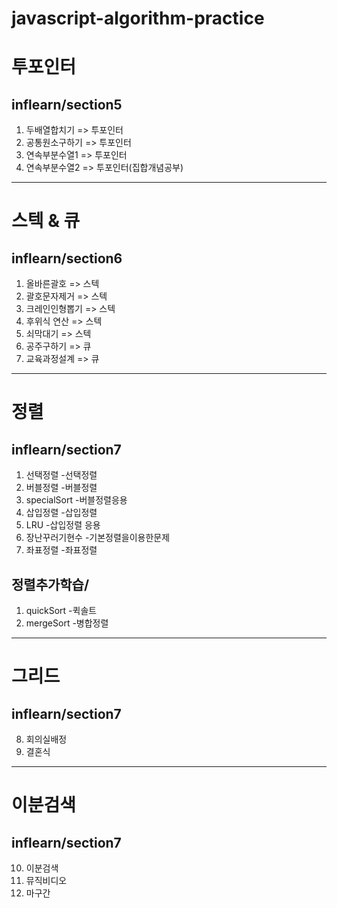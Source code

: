 # javascript-algorithm-practice

# 투포인터

## inflearn/section5

1. 두배열합치기 => 투포인터
2. 공통원소구하기 => 투포인터
3. 연속부분수열1 => 투포인터
4. 연속부분수열2 => 투포인터(집합개념공부)

---

# 스텍 & 큐

## inflearn/section6

1. 올바른괄호 => 스텍
2. 괄호문자제거 => 스텍
3. 크레인인형뽑기 => 스텍
4. 후위식 연산 => 스텍
5. 쇠막대기 => 스텍
6. 공주구하기 => 큐
7. 교육과정설계 => 큐

---

# 정렬

## inflearn/section7

1. 선택정렬 -선택정렬
2. 버블정렬 -버블정렬
3. specialSort -버블정렬응용
4. 삽입정렬 -삽입정렬
5. LRU -삽입정렬 응용
6. 장난꾸러기현수 -기본정렬을이용한문제
7. 좌표정렬 -좌표정렬

## 정렬추가학습/

1. quickSort -퀵솔트
2. mergeSort -병합정렬

---

# 그리드

## inflearn/section7

8. 회의실배정
9. 결혼식

---

# 이분검색

## inflearn/section7

10. 이분검색
11. 뮤직비디오
12. 마구간
